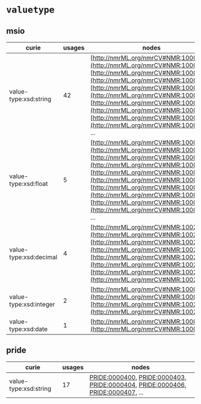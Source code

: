 # `valuetype`

## msio

| curie                  |   usages | nodes                                                                                                                                                                                                                                                                                                                                                                                 |
|------------------------|----------|---------------------------------------------------------------------------------------------------------------------------------------------------------------------------------------------------------------------------------------------------------------------------------------------------------------------------------------------------------------------------------------|
| value-type:xsd:string  |       42 | [http://nmrML.org/nmrCV#NMR:1000001](http://nmrML.org/nmrCV#NMR:1000001), [http://nmrML.org/nmrCV#NMR:1000032](http://nmrML.org/nmrCV#NMR:1000032), [http://nmrML.org/nmrCV#NMR:1000053](http://nmrML.org/nmrCV#NMR:1000053), [http://nmrML.org/nmrCV#NMR:1000529](http://nmrML.org/nmrCV#NMR:1000529), [http://nmrML.org/nmrCV#NMR:1000568](http://nmrML.org/nmrCV#NMR:1000568), ... |
| value-type:xsd:float   |        5 | [http://nmrML.org/nmrCV#NMR:1000004](http://nmrML.org/nmrCV#NMR:1000004), [http://nmrML.org/nmrCV#NMR:1000005](http://nmrML.org/nmrCV#NMR:1000005), [http://nmrML.org/nmrCV#NMR:1000006](http://nmrML.org/nmrCV#NMR:1000006), [http://nmrML.org/nmrCV#NMR:1000862](http://nmrML.org/nmrCV#NMR:1000862), [http://nmrML.org/nmrCV#NMR:1000863](http://nmrML.org/nmrCV#NMR:1000863), ... |
| value-type:xsd:decimal |        4 | [http://nmrML.org/nmrCV#NMR:1002016](http://nmrML.org/nmrCV#NMR:1002016), [http://nmrML.org/nmrCV#NMR:1002017](http://nmrML.org/nmrCV#NMR:1002017), [http://nmrML.org/nmrCV#NMR:1002018](http://nmrML.org/nmrCV#NMR:1002018), [http://nmrML.org/nmrCV#NMR:1002021](http://nmrML.org/nmrCV#NMR:1002021)                                                                                |
| value-type:xsd:integer |        2 | [http://nmrML.org/nmrCV#NMR:1000879](http://nmrML.org/nmrCV#NMR:1000879), [http://nmrML.org/nmrCV#NMR:1002000](http://nmrML.org/nmrCV#NMR:1002000)                                                                                                                                                                                                                                    |
| value-type:xsd:date    |        1 | [http://nmrML.org/nmrCV#NMR:1000747](http://nmrML.org/nmrCV#NMR:1000747)                                                                                                                                                                                                                                                                                                              |

## pride

| curie                 |   usages | nodes                                                                                                                                                                                                                                                                                                                          |
|-----------------------|----------|--------------------------------------------------------------------------------------------------------------------------------------------------------------------------------------------------------------------------------------------------------------------------------------------------------------------------------|
| value-type:xsd:string |       17 | [PRIDE:0000400](http://purl.obolibrary.org/obo/PRIDE_0000400), [PRIDE:0000403](http://purl.obolibrary.org/obo/PRIDE_0000403), [PRIDE:0000404](http://purl.obolibrary.org/obo/PRIDE_0000404), [PRIDE:0000406](http://purl.obolibrary.org/obo/PRIDE_0000406), [PRIDE:0000407](http://purl.obolibrary.org/obo/PRIDE_0000407), ... |

